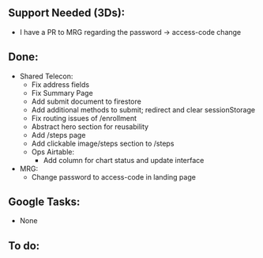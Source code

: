 ## Support Needed (3Ds):
  - I have a PR to MRG regarding the password -> access-code change
## Done:
  - Shared Telecon:
    - Fix address fields
    - Fix Summary Page
    - Add submit document to firestore
    - Add additional methods to submit; redirect and clear sessionStorage
    - Fix routing issues of /enrollment
    - Abstract hero section for reusability
    - Add /steps page
    - Add clickable image/steps section to /steps
    - Ops Airtable:
      - Add column for chart status and update interface
  - MRG:
    - Change password to access-code in landing page
## Google Tasks:
  - None
## To do: